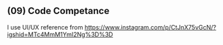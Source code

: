 ## (09) Code Competance

I use UI/UX reference from https://www.instagram.com/p/CtJnX75vGcN/?igshid=MTc4MmM1YmI2Ng%3D%3D
